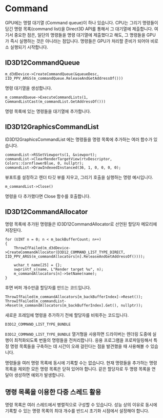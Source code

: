 # Command
GPU에는 명렬 대기열 (Command queue)이 하나 있습니다. CPU는 그리기 명령들이 담긴 명령 목록(command list)을 Direct3D API를 통해서 그 대기열에 제출합니다. 여기서 중요한 점은, 일단의 명령들을 명령 대기열에 제출했다고 해도, 그 명령들을 GPU가 즉시 실행하는 것은 아니라는 점입니다. 명령들은 GPU가 처리할 준비가 되어야 비로소 실행되기 시작합니다.

## ID3D12CommandQueue

	m_d3dDevice->CreateCommandQueue(&queueDesc, IID_PPV_ARGS(m_commandQueue.ReleaseAndGetAddressOf()))

명령 대기열을 생성합니다.

	m_commandQueue->ExecuteCommandLists(1, CommandListCast(m_commandList.GetAddressOf()))
명령 목록에 있는 명령들을 대기열에 추가합니다.

## ID3D12GraphicsCommandList
ID3D12GraphicsCommandList 에는 명령들을 명령 목록에 추가하는 여러 함수가 있습니다.

    commandList->RSSetViewports(1, &viewport);
    commandList->ClearRenderTargetView(rtvDescriptor, Colors::CornflowerBlue, 0, nullptr);
    commandList->DrawIndexedInstanced(36, 1, 0, 0, 0, 0);
뷰포트를 설정하고 렌더 타깃 뷰를 지우고, 그리기 호출을 실행하는 명령 예시입니다.
 

	m_commandList->Close()
명령을 다 추가했다면 Close 함수를 호출합니다.

## ID3D12CommandAllocator

명령 목록에 추가된 명령들은 ID3D12CommandAllocator로 선언된 할당자 메모리에 저장된다.

    for (UINT n = 0; n < m_backBufferCount; n++)
    {
        ThrowIfFailed(m_d3dDevice->CreateCommandAllocator(D3D12_COMMAND_LIST_TYPE_DIRECT, IID_PPV_ARGS(m_commandAllocators[n].ReleaseAndGetAddressOf())));

        wchar_t name[25] = {};
        swprintf_s(name, L"Render target %u", n);
        m_commandAllocators[n]->SetName(name);
    }
  
후면 버퍼 개수만큼 할당자를 만드는 코드입니다.

    ThrowIfFailed(m_commandAllocators[m_backBufferIndex]->Reset());
    ThrowIfFailed(m_commandList->Reset(m_commandAllocators[m_backBufferIndex].Get(), nullptr));
  새로운 프레임에 명령을 추가하기 전에 할당자를 비워주는 코드입니다.

	D3D12_COMMAND_LIST_TYPE_BUNDLE
`D3D12_COMMAND_LIST_TYPE_BUNDLE` 열거형을 사용하면 드라이버는 렌더링 도중에 실행이 최적화되도록 번들의 명령들을 전처리합니다. 응용 프로그램을 프로파일링해서 특정 명령 목록들을 구축하는 데 시간이 오래 걸린다는 점을 발견했을 때 사용해볼 수 있습니다.

명령들을 여러 명령 목록에 동시에 기록할 수는 없습니다. 현재 명령들을 추가하는 명령 목록을 제외한 모든 명령 목록은 닫혀 있어야 합니다. 같은 할당자로 두 명령 목록을 연달아 생성하면 예외가 발생합니다.

## 명령 목록을 이용한 다중 스레드 활용
명령 목록은 여러 스레드에서 병렬적으로 구성할 수 있습니다. 성능 상의 이유로 동시에 기록할 수 있는 명령 목록의 최대 개수를 반드시 초기화 시점에서 설정해야 합니다.
